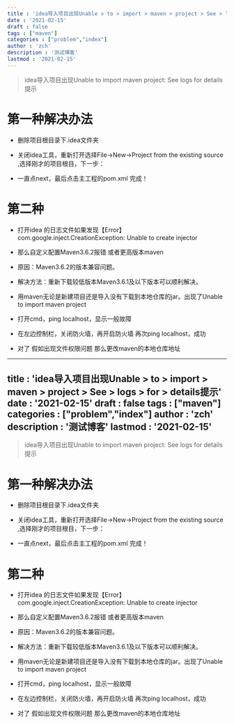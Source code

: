 ```yaml
---
title : 'idea导入项目出现Unable > to > import > maven > project > See > logs > for > details提示'
date : '2021-02-15'
draft : false
tags : ["maven"]
categories : ["problem","index"]
author : 'zch'
description : '测试博客'
lastmod : '2021-02-15'
---
```

















> idea导入项目出现Unable to import maven project: See logs for details提示
# 第一种解决办法
+ 删除项目根目录下.idea文件夹
+ 关闭idea工具，重新打开选择File->New->Project from the existing source ,选择刚才的项目根目，下一步：




+ 一直点next，最后点击主工程的pom.xml 完成！

# 第二种
+ 打开idea 的日志文件如果发现【Error】com.google.inject.CreationException: Unable to create injector
+ 那么自定义配置Maven3.6.2报错 或者更高版本maven
+ 原因：Maven3.6.2的版本兼容问题。
+ 解决方法：重新下载较低版本Maven3.6.1及以下版本可以顺利解决。

+ 用maven无论是新建项目还是导入没有下载到本地仓库的jar。出现了Unable to import maven project

+ 打开cmd，ping localhost，显示一般故障
+ 在左边控制栏，关闭防火墙，再开启防火墙 再次ping localhost，成功

+ 对了  假如出现文件权限问题 那么更改maven的本地仓库地址



---
title : 'idea导入项目出现Unable > to > import > maven > project > See > logs > for > details提示'
date : '2021-02-15'
draft : false
tags : ["maven"]
categories : ["problem","index"]
author : 'zch'
description : '测试博客'
lastmod : '2021-02-15'
---
















> idea导入项目出现Unable to import maven project: See logs for details提示
# 第一种解决办法
+ 删除项目根目录下.idea文件夹
+ 关闭idea工具，重新打开选择File->New->Project from the existing source ,选择刚才的项目根目，下一步：




+ 一直点next，最后点击主工程的pom.xml 完成！

# 第二种
+ 打开idea 的日志文件如果发现【Error】com.google.inject.CreationException: Unable to create injector
+ 那么自定义配置Maven3.6.2报错 或者更高版本maven
+ 原因：Maven3.6.2的版本兼容问题。
+ 解决方法：重新下载较低版本Maven3.6.1及以下版本可以顺利解决。

+ 用maven无论是新建项目还是导入没有下载到本地仓库的jar。出现了Unable to import maven project

+ 打开cmd，ping localhost，显示一般故障
+ 在左边控制栏，关闭防火墙，再开启防火墙 再次ping localhost，成功

+ 对了  假如出现文件权限问题 那么更改maven的本地仓库地址



